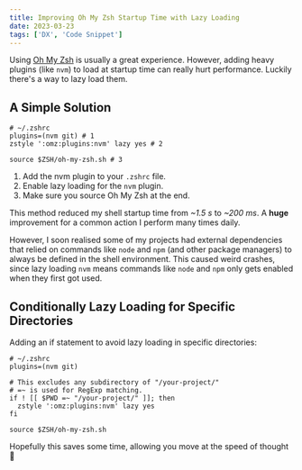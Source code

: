 ```yaml
---
title: Improving Oh My Zsh Startup Time with Lazy Loading
date: 2023-03-23
tags: ['DX', 'Code Snippet']
---
```


Using [Oh My Zsh](https://ohmyz.sh/) is usually a great experience. However, adding heavy plugins (like `nvm`) to load at startup time can really hurt performance. Luckily there's a way to lazy load them.

## A Simple Solution

```shell
# ~/.zshrc
plugins=(nvm git) # 1
zstyle ':omz:plugins:nvm' lazy yes # 2

source $ZSH/oh-my-zsh.sh # 3
```

1. Add the nvm plugin to your `.zshrc` file.
2. Enable lazy loading for the `nvm` plugin.
3. Make sure you source Oh My Zsh at the end.

This method reduced my shell startup time from _~1.5 s_ to _~200 ms_. A **huge** improvement for a common action I perform many times daily.

However, I soon realised some of my projects had external dependencies that relied on commands like `node` and `npm` (and other package managers) to always be defined in the shell environment. This caused weird crashes, since lazy loading `nvm` means commands like `node` and `npm` only gets enabled when they first got used.

## Conditionally Lazy Loading for Specific Directories

Adding an if statement to avoid lazy loading in specific directories:

```shell
# ~/.zshrc
plugins=(nvm git)

# This excludes any subdirectory of "/your-project/"
# =~ is used for RegExp matching.
if ! [[ $PWD =~ "/your-project/" ]]; then
  zstyle ':omz:plugins:nvm' lazy yes
fi

source $ZSH/oh-my-zsh.sh
```

Hopefully this saves some time, allowing you move at the speed of thought 💭
